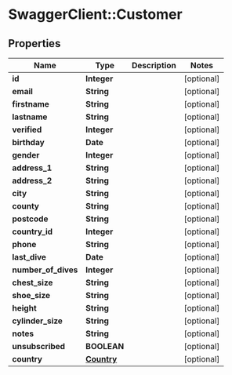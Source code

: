 # SwaggerClient::Customer

## Properties
Name | Type | Description | Notes
------------ | ------------- | ------------- | -------------
**id** | **Integer** |  | [optional] 
**email** | **String** |  | [optional] 
**firstname** | **String** |  | [optional] 
**lastname** | **String** |  | [optional] 
**verified** | **Integer** |  | [optional] 
**birthday** | **Date** |  | [optional] 
**gender** | **Integer** |  | [optional] 
**address_1** | **String** |  | [optional] 
**address_2** | **String** |  | [optional] 
**city** | **String** |  | [optional] 
**county** | **String** |  | [optional] 
**postcode** | **String** |  | [optional] 
**country_id** | **Integer** |  | [optional] 
**phone** | **String** |  | [optional] 
**last_dive** | **Date** |  | [optional] 
**number_of_dives** | **Integer** |  | [optional] 
**chest_size** | **String** |  | [optional] 
**shoe_size** | **String** |  | [optional] 
**height** | **String** |  | [optional] 
**cylinder_size** | **String** |  | [optional] 
**notes** | **String** |  | [optional] 
**unsubscribed** | **BOOLEAN** |  | [optional] 
**country** | [**Country**](Country.md) |  | [optional] 


